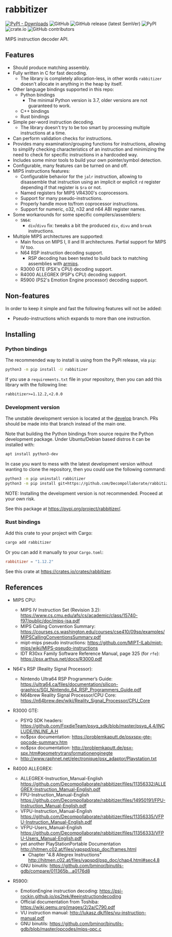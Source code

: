 # rabbitizer

[![PyPI - Downloads](https://img.shields.io/pypi/dm/rabbitizer)](https://pypi.org/project/rabbitizer/)
![GitHub](https://img.shields.io/github/license/Decompollaborate/rabbitizer)
![GitHub release (latest SemVer)](https://img.shields.io/github/v/release/Decompollaborate/rabbitizer)
![PyPI](https://img.shields.io/pypi/v/rabbitizer)
![crate.io](https://img.shields.io/crates/dv/rabbitizer)
![GitHub contributors](https://img.shields.io/github/contributors/Decompollaborate/rabbitizer?logo=purple)

MIPS instruction decoder API.

## Features

- Should produce matching assembly.
- Fully written in C for fast decoding.
  - The library is completely allocation-less, in other words `rabbitizer`
  doesn't allocate in anything in the heap by itself.
- Other language bindings supported in this repo:
  - Python bindings
    - The minimal Python version is 3.7, older versions are not guaranteed to
      work.
  - C++ bindings
  - Rust bindings
- Simple per-word instruction decoding.
  - The library doesn't try to be too smart by processing multiple instructions
    at a time.
- Can perform validation checks for instructions.
- Provides many examination/grouping functions for instructions, allowing to
  simplify checking characteristics of an instruction and minimizing the need to
  check for specific instructions in a hardcoded way.
- Includes some minor tools to build your own pointer/symbol detection.
- Configurable, many features can be turned on and off.
- MIPS instructions features:
  - Configurable behavior for the `jalr` instruction, allowing to disassemble
    that instruction using an implicit or explicit `rd` register depending if
    that register is `$ra` or not.
  - Named registers for MIPS VR4300's coprocessors.
  - Support for many pseudo-instructions.
  - Properly handle move to/from coprocessor instructions.
  - Support for numeric, o32, n32 and n64 ABI register names.
- Some workarounds for some specific compilers/assemblers:
  - `SN64`:
    - `div`/`divu` fix: tweaks a bit the produced `div`, `divu` and `break` instructions.
- Multiple MIPS architectures are supported:
  - Main focus on MIPS I, II and III architectures. Partial support for MIPS IV too.
  - N64 RSP instruction decoding support.
    - RSP decoding has been tested to build back to matching assemblies with [armips](https://github.com/Kingcom/armips/).
  - R3000 GTE (PSX's CPU) decoding support.
  - R4000 ALLEGREX (PSP's CPU) decoding support.
  - R5900 (PS2's Emotion Engine processor) decoding support.

## Non-features

In order to keep it simple and fast the following features will not be added:

- Pseudo-instructions which expands to more than one instruction.

## Installing

### Python bindings

The recommended way to install is using from the PyPi release, via `pip`:

```bash
python3 -m pip install -U rabbitizer
```

If you use a `requirements.txt` file in your repository, then you can add this
library with the following line:

```txt
rabbitizer>=1.12.2,<2.0.0
```

### Development version

The unstable development version is located at the
[develop](https://github.com/Decompollaborate/rabbitizer/tree/develop)
branch. PRs should be made into that branch instead of the main one.

Note that building the Python bindings from source require the Python
development package. Under Ubuntu/Debian based distros it can be installed with:

```bash
apt install python3-dev
```

In case you want to mess with the latest development version without wanting to
clone the repository, then you could use the following command:

```bash
python3 -m pip uninstall rabbitizer
python3 -m pip install git+https://github.com/Decompollaborate/rabbitizer.git@develop
```

NOTE: Installing the development version is not recommended. Proceed at your own
risk.

See this package at <https://pypi.org/project/rabbitizer/>.

### Rust bindings

Add this crate to your project with Cargo:

```bash
cargo add rabbitizer
```

Or you can add it manually to your `Cargo.toml`:

```toml
rabbitizer = "1.12.2"
```

See this crate at <https://crates.io/crates/rabbitizer>.

## References

- MIPS CPU:
  - MIPS IV Instruction Set (Revision 3.2): <https://www.cs.cmu.edu/afs/cs/academic/class/15740-f97/public/doc/mips-isa.pdf>
  - MIPS Calling Convention Summary: <https://courses.cs.washington.edu/courses/cse410/09sp/examples/MIPSCallingConventionsSummary.pdf>
  - mipt-mips pseudo instructions: <https://github.com/MIPT-ILab/mipt-mips/wiki/MIPS-pseudo-instructions>
  - IDT R30xx Family Software Reference Manual, page 325 (for `rfe`): <https://psx.arthus.net/docs/R3000.pdf>

- N64's RSP (Reality Signal Processor):
  - Nintendo Ultra64 RSP Programmer’s Guide: <https://ultra64.ca/files/documentation/silicon-graphics/SGI_Nintendo_64_RSP_Programmers_Guide.pdf>
  - N64brew Reality Signal Processor/CPU Core: <https://n64brew.dev/wiki/Reality_Signal_Processor/CPU_Core>

- R3000 GTE:
  - PSYQ SDK headers: <https://github.com/FoxdieTeam/psyq_sdk/blob/master/psyq_4.4/INCLUDE/INLINE_A.H>
  - no$psx documentation: <https://problemkaputt.de/psxspx-gte-opcode-summary.htm>
  - no$psx documentation: <http://problemkaputt.de/psx-spx.htm#geometrytransformationenginegte>
  - <http://www.raphnet.net/electronique/psx_adaptor/Playstation.txt>

- R4000 ALLEGREX:
  - ALLEGREX-Instruction_Manual-English <https://github.com/Decompollaborate/rabbitizer/files/11356332/ALLEGREX-Instruction_Manual-English.pdf>
  - FPU-Instruction_Manual-English <https://github.com/Decompollaborate/rabbitizer/files/14950191/FPU-Instruction_Manual-English.pdf>
  - VFPU-Instruction_Manual-English <https://github.com/Decompollaborate/rabbitizer/files/11356335/VFPU-Instruction_Manual-English.pdf>
  - VFPU-Users_Manual-English <https://github.com/Decompollaborate/rabbitizer/files/11356333/VFPU-Users_Manual-English.pdf>
  - yet another PlayStationPortable Documentation <http://hitmen.c02.at/files/yapspd/psp_doc/frames.html>
    - Chapter "4.8  Allegrex Instructions" <http://hitmen.c02.at/files/yapspd/psp_doc/chap4.html#sec4.8>
  - GNU binutils: <https://github.com/bminor/binutils-gdb/compare/011365b...a0176d8>

- R5900:
  - EmotionEngine instruction decoding: <https://psi-rockin.github.io/ps2tek/#eeinstructiondecoding>
  - Official documentation from Toshiba: <https://wiki.qemu.org/images/2/2a/C790.pdf>
  - VU instruction manual: <http://lukasz.dk/files/vu-instruction-manual.pdf>
  - GNU binutils: <https://github.com/bminor/binutils-gdb/blob/master/opcodes/mips-opc.c>

